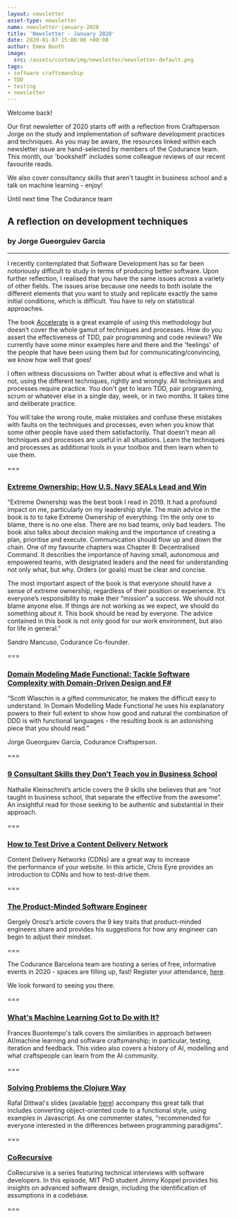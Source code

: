 ```yaml
---
layout: newsletter
asset-type: newsletter
name: newsletter-january-2020
title: 'Newsletter - January 2020'
date: 2020-01-07 15:00:00 +00:00
author: Emma Booth
image:
  src: /assets/custom/img/newsletter/newsletter-default.png
tags:
- software craftsmanship
- TDD
- testing
- newsletter
---
```


Welcome back!

Our first newsletter of 2020 starts off with a reflection from Craftsperson Jorge on the study and implementation of software development practices and techniques. As you may be aware, the resources linked within each newsletter issue are hand-selected by members of the Codurance team. This month, our 'bookshelf' includes some colleague reviews of our recent favourite reads. 

We also cover consultancy skills that aren't taught in business school and a talk on machine learning - enjoy! 

Until next time
The Codurance team


## A reflection on development techniques
### by Jorge Gueorguiev Garcia 
------------------------------------------------------------
I recently contemplated that Software Development has so far been notoriously difficult to study in terms of producing better software. Upon further reflection, I realised that you have the same issues across a variety of other fields. The issues arise because one needs to both isolate the different elements that you want to study and replicate exactly the same initial conditions, which is difficult. You have to rely on statistical approaches. 

The book [Accelerate](https://www.goodreads.com/en/book/show/35747076-accelerate) is a great example of using this methodology but doesn’t cover the whole gamut of techniques and processes. How do you assert the effectiveness of TDD, pair programming and code reviews? We currently have some minor examples here and there and the 'feelings' of the people that have been using them but for communicating/convincing, we know how well that goes!

I often witness discussions on Twitter about what is effective and what is not, using the different techniques, rightly and wrongly. All techniques and processes require practice. You don't get to learn TDD, pair programming, scrum or whatever else in a single day, week, or in two months. It takes time and deliberate practice.

You will take the wrong route, make mistakes and confuse these mistakes with faults on the techniques and processes, even when you know that some other people have used them satisfactorily. That doesn't mean all techniques and processes are useful in all situations. Learn the techniques and processes as additional tools in your toolbox and then learn when to use them.

===

### [Extreme Ownership: How U.S. Navy SEALs Lead and Win](https://www.goodreads.com/book/show/39963165)
“Extreme Ownership was the best book I read in 2019. It had a profound impact on me, particularly on my leadership style. The main advice in the book is to to take Extreme Ownership of everything. I’m the only one to blame, there is no one else. There are no bad teams, only bad leaders. The book also talks about decision making and the importance of creating a plan, prioritise and execute. Communication should flow up and down the chain. One of my favourite chapters was Chapter 8: Decentralised Command. It describes the importance of having small, autonomous and empowered teams, with designated leaders and the need for understanding not only what, but why. Orders (or goals) must be clear and concise.

The most important aspect of the book is that everyone should have a sense of extreme ownership, regardless of their position or experience. It’s everyone’s responsibility to make their “mission” a success. We should not blame anyone else. If things are not working as we expect, we should do something about it. This book should be read by everyone. The advice contained in this book is not only good for our work environment, but also for life in general.”

Sandro Mancuso, Codurance Co-founder.

===

### [Domain Modeling Made Functional: Tackle Software Complexity with Domain-Driven Design and F#](https://www.goodreads.com/book/show/34921689-domain-modeling-made-functional)
“Scott Wlaschin is a gifted communicator, he makes the difficult easy to understand. In Domain Modelling Made Functional he uses his explanatory powers to their full extent to show how good and natural the combination of DDD is with functional languages - the resulting book is an astonishing piece that you should read.”

Jorge Gueorguiev García, Codurance Craftsperson. 

===

### [9 Consultant Skills they Don’t Teach you in Business School](https://www.fastcompany.com/3030006/9-consultant-skills-they-dont-teach-you-in-business-school)
Nathalie Kleinschmit’s article covers the 9 skills she believes that are “not taught in business school, that separate the effective from the awesome”. An insightful read for those seeking to be authentic and substantial in their approach. 

===

### [How to Test Drive a Content Delivery Network](https://codurance.com/2019/12/31/test-driving-a-cdn/)
Content Delivery Networks (CDNs) are a great way to increase the performance of your website. In this article, Chris Eyre provides an introduction to CDNs and how to test-drive them. 

===

### [The Product-Minded Software Engineer](https://blog.pragmaticengineer.com/the-product-minded-engineer/)
Gergely Orosz’s article covers the 9 key traits that product-minded engineers share and provides his suggestions for how any engineer can begin to adjust their mindset.

===

The Codurance Barcelona team are hosting a series of free, informative events in 2020 - spaces are filling up, fast! Register your attendance, [here](https://www.eventbrite.co.uk/o/codurance-13054386487).

We look forward to seeing you there. 

===

### [What's Machine Learning Got to Do with It?](https://www.youtube.com/watch?v=OPodnRI42E8&list=PLGS1QE37I5lT9VH2DILEEn1UJjFYnpZxw&index=7&t=86s)
Frances Buontempo's talk covers the similarities in approach between AI/machine learning and software craftsmanship; in particular, testing, iteration and feedback. This video also covers a history of AI, modelling and what craftspeople can learn from the AI community.

===

### [Solving Problems the Clojure Way](https://www.youtube.com/watch?v=vK1DazRK_a0)
Rafal Dittwal's slides (available [here](https://docs.google.com/presentation/d/13nRcrbnbvpUZGtABY9UCPCqOZL4Gjc8fI0IkNpePLzc/edit#slide=id.p)) accompany this great talk that includes converting object-oriented code to a functional style, using examples in Javascript. As one commenter states, "recommended for everyone interested in the differences between programming paradigms".

===

### [CoRecursive](https://www.podbean.com/media/share/dir-tkdwg-69406d4?utm_campaign=w_share_ep&utm_medium=dlink&utm_source=w_share)
CoRecursive is a series featuring technical interviews with software developers. In this episode, MIT PhD student Jimmy Koppel provides his insights on advanced software design, including the identification of assumptions in a codebase. 

===
